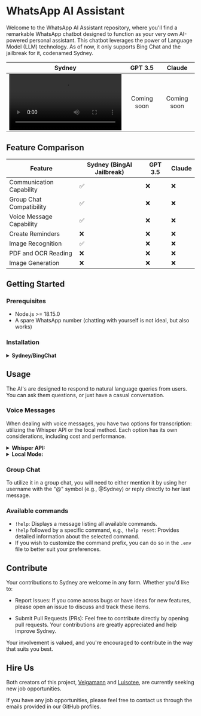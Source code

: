 # WhatsApp AI Assistant

Welcome to the WhatsApp AI Assistant repository, where you'll find a remarkable WhatsApp chatbot designed to function as your very own AI-powered personal assistant. This chatbot leverages the power of Language Model (LLM) technology. As of now, it only supports Bing Chat and the jailbreak for it, codenamed Sydney.


| Sydney | GPT 3.5 | Claude |
| :------: | :------: | :------: |
| <video src="https://github.com/Luisotee/sydney-whatsapp-chatbot/assets/50471205/92d07d2f-5abf-4e43-92a6-a6ac6780ebea"> | Coming soon | Coming soon |

## Feature Comparison

| Feature                       | Sydney (BingAI Jailbreak) | GPT 3.5                   | Claude                    |
|-------------------------------|---------------------------|---------------------------|---------------------------|
| Communication Capability      | ✅                        | ❌                        | ❌                        |
| Group Chat Compatibility      | ✅                        | ❌                        | ❌                        |
| Voice Message Capability      | ✅                        | ❌                        | ❌                        |
| Create Reminders              | ❌                        | ❌                        | ❌                        |
| Image Recognition             | ✅                        | ❌                        | ❌                        |
| PDF and OCR Reading           | ❌                        | ❌                        | ❌                        |
| Image Generation              | ❌                        | ❌                        | ❌                        |

## Getting Started

### Prerequisites

- Node.js >= 18.15.0
- A spare WhatsApp number (chatting with yourself is not ideal, but also works)

### Installation

<details>
<summary><b>Sydney/BingChat</b></summary>
<br>

1. Clone this repository

```
git clone https://github.com/veigamann/sydney-whatsapp-chatbot.git
```

2. Install the dependencies

```
pnpm install
```

3. Rename [.env.example](../master/.env.example) to `.env`

```
cp .env.example .env
```

4. Edit `.env`'s `BING_COOKIES` environment variable to the `cookies` string from [bing.com](https://bing.com) GET request header.

To obtain the cookies string, perform the following steps:

- Open the developer tools in your browser (by pressing `F12` or right-clicking anywhere and selecting `Inspect element`).
- Select the `Network` tab within the devtools.
- Ensure you're logged in to [Bing](https://bing.com) using your Microsoft account.
- With the devtools panel open, press `F5` to reload the page.
- Locate the first listed network request (a GET request to the [bing.com](https://bing.com) endpoint/url).
- Right-click on the `cookie` value in the request headers and select the "Copy value" option.
- Paste the the copied value into the `BING_COOKIES` environment variable in the `.env` file.

5. Read and fill in the remaining information in the `.env` file.

6. Run 

```
pnpm build
```

7. Start the bot

```
pnpm start
```

7. Connect your WhatsApp account to the bot by scanning the generated QR Code in the CLI.

8. Send a message to your WhatsApp account to start a conversation with Sydney!

</details>

## Usage

The AI's are designed to respond to natural language queries from users. You can ask them questions, or just have a casual conversation.

### Voice Messages

When dealing with voice messages, you have two options for transcription: utilizing the Whisper API or the local method. Each option has its own considerations, including cost and performance.

<details>
<summary><strong>Whisper API:</strong></summary>

   - **Cost:** Utilizing the Whisper API incurs a cost of US$0.06 per 10 minutes of audio.
   - **Setup:**
     1. Obtain an OpenAI API key and place it in the `.env` file under the `OPENAI_API_KEY` variable.
     2. Set `TRANSCRIPTION_ENABLED` to `"true"` and `TRANSCRIPTION_METHOD` to `"whisper-api"`. While setting a language in `TRANSCRIPTION_LANGUAGE` is not mandatory, it is recommended for better performance.
</details>
<details>
<summary><strong>Local Mode:</strong></summary>

   - **Cost:** The local method is free but may be slower and less precise.
   - **Setup:**
     1. Download a model of your choice from [here](https://huggingface.co/ggerganov/whisper.cpp/tree/main). Download any `.bin` file and place it in the `./whisper/models` folder.
     2. Modify the `.env` file by changing `TRANSCRIPTION_ENABLED` to `"true"`, `TRANSCRIPTION_METHOD` to `"local"`, and `"TRANSCRIPTION_MODEL"` with the name of the model you downloaded.
</details>

### Group Chat

To utilize it in a group chat, you will need to either mention it by using her username with the "@" symbol (e.g., @Sydney) or reply directly to her last message.

### Available commands

- `!help`: Displays a message listing all available commands.
- `!help` followed by a specific command, e.g., `!help reset`: Provides detailed information about the selected command.
- If you wish to customize the command prefix, you can do so in the `.env` file to better suit your preferences.

## Contribute

Your contributions to Sydney are welcome in any form. Whether you'd like to:

- Report Issues: If you come across bugs or have ideas for new features, please open an issue to discuss and track these items.

- Submit Pull Requests (PRs): Feel free to contribute directly by opening pull requests. Your contributions are greatly appreciated and help improve Sydney.

Your involvement is valued, and you're encouraged to contribute in the way that suits you best.

## Hire Us

Both creators of this project, [Veigamann](https://github.com/veigamann) and [Luisotee](https://github.com/Luisotee), are currently seeking new job opportunities.

If you have any job opportunities, please feel free to contact us through the emails provided in our GitHub profiles.
